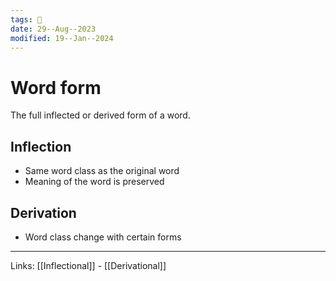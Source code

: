 ```yaml
---
tags: 🌱
date: 29--Aug--2023
modified: 19--Jan--2024
---
```

# Word form
The full inflected or derived form of a word.
## Inflection
- Same word class as the original word
- Meaning of the word is preserved
## Derivation
- Word class change with certain forms

---
Links: [[Inflectional]] - [[Derivational]]